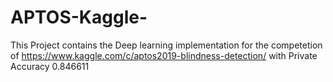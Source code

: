 # APTOS-Kaggle-
This Project contains the Deep learning implementation for the competetion of 
https://www.kaggle.com/c/aptos2019-blindness-detection/
with Private Accuracy 0.846611 
 
